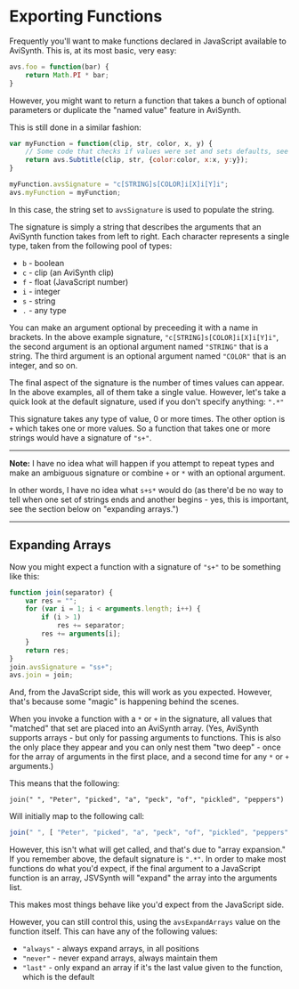 Exporting Functions
===================

Frequently you'll want to make functions declared in JavaScript available to
AviSynth. This is, at its most basic, very easy:

```javascript
avs.foo = function(bar) {
    return Math.PI * bar;
}
```

However, you might want to return a function that takes a bunch of optional
parameters or duplicate the "named value" feature in AviSynth.

This is still done in a similar fashion:

```javascript
var myFunction = function(clip, str, color, x, y) {
    // Some code that checks if values were set and sets defaults, see below
    return avs.Subtitle(clip, str, {color:color, x:x, y:y});
}

myFunction.avsSignature = "c[STRING]s[COLOR]i[X]i[Y]i";
avs.myFunction = myFunction;
```

In this case, the string set to `avsSignature` is used to populate the string.

The signature is simply a string that describes the arguments that an AviSynth
function takes from left to right. Each character represents a single type,
taken from the following pool of types:

* `b` - boolean
* `c` - clip (an AviSynth clip)
* `f` - float (JavaScript number)
* `i` - integer
* `s` - string
* `.` - any type

You can make an argument optional by preceeding it with a name in brackets. In
the above example signature, `"c[STRING]s[COLOR]i[X]i[Y]i"`, the second argument
is an optional argument named `"STRING"` that is a string. The third argument is
an optional argument named `"COLOR"` that is an integer, and so on.

The final aspect of the signature is the number of times values can appear.
In the above examples, all of them take a single value. However, let's take a
quick look at the default signature, used if you don't specify anything: `".*"`

This signature takes any type of value, 0 or more times. The other option is `+`
which takes one or more values. So a function that takes one or more strings
would have a signature of `"s+"`.

--------------------------------------------------------------------------------

**Note:** I have no idea what will happen if you attempt to repeat types and
make an ambiguous signature or combine `+` or `*` with an optional argument.

In other words, I have no idea what `s+s*` would do (as there'd be no way to
tell when one set of strings ends and another begins - yes, this is important,
see the section below on "expanding arrays.")

--------------------------------------------------------------------------------


Expanding Arrays
----------------

Now you might expect a function with a signature of `"s+"` to be something like
this:

```javascript
function join(separator) {
    var res = "";
    for (var i = 1; i < arguments.length; i++) {
        if (i > 1)
            res += separator;
        res += arguments[i];
    }
    return res;
}
join.avsSignature = "ss+";
avs.join = join;
```

And, from the JavaScript side, this will work as you expected. However, that's
because some "magic" is happening behind the scenes.

When you invoke a function with a `*` or `+` in the signature, all values that
"matched" that set are placed into an AviSynth array. (Yes, AviSynth supports
arrays - but only for passing arguments to functions. This is also the only
place they appear and you can only nest them "two deep" - once for the array of
arguments in the first place, and a second time for any `*` or `+` arguments.)

This means that the following:

```avisynth
join(" ", "Peter", "picked", "a", "peck", "of", "pickled", "peppers")
```

Will initially map to the following call:

```javascript
join(" ", [ "Peter", "picked", "a", "peck", "of", "pickled", "peppers" ] )
```

However, this isn't what will get called, and that's due to "array expansion."
If you remember above, the default signature is `".*"`. In order to make most
functions do what you'd expect, if the final argument to a JavaScript function
is an array, JSVSynth will "expand" the array into the arguments list.

This makes most things behave like you'd expect from the JavaScript side.

However, you can still control this, using the `avsExpandArrays` value on the
function itself. This can have any of the following values:

* `"always"` - always expand arrays, in all positions
* `"never"` - never expand arrays, always maintain them
* `"last"` - only expand an array if it's the last value given to the function,
  which is the default

